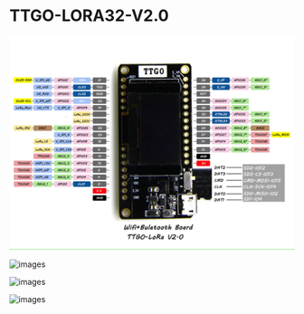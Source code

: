 # TTGO-LORA32-V2.0

![images](/images/image5.jpg)

![images](/images/image4.jpg)

![images](/images/image2.jpg)

![images](/images/image3.jpg)
